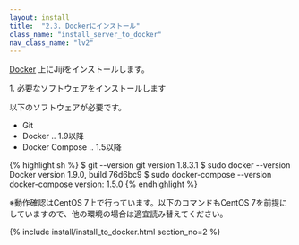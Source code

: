 ```yaml
---
layout: install
title:  "2.3. Dockerにインストール"
class_name: "install_server_to_docker"
nav_class_name: "lv2"
---
```


[Docker](https://www.docker.com/) 上にJijiをインストールします。


<p class="step">1. 必要なソフトウェアをインストールします</p>
以下のソフトウェアが必要です。

  - Git
  - Docker .. 1.9以降
  - Docker Compose .. 1.5以降

{% highlight sh %}
$ git --version
git version 1.8.3.1
$ sudo docker --version
Docker version 1.9.0, build 76d6bc9
$ sudo docker-compose --version
docker-compose version: 1.5.0
{% endhighlight %}

<div class="notice">
※動作確認はCentOS 7上で行っています。以下のコマンドもCentOS 7を前提にしていますので、他の環境の場合は適宜読み替えてください。
</div>

{% include install/install_to_docker.html section_no=2 %}
